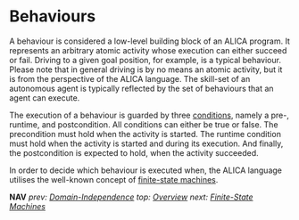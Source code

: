 # Behaviours

A behaviour is considered a low-level building block of an ALICA program. It represents an arbitrary atomic activity whose execution can either succeed or fail.  Driving to a given goal position, for example, is a typical behaviour. Please note that in general driving is by no means an atomic activity, but it is from the perspective of the ALICA language. The skill-set of an autonomous agent is typically reflected by the set of behaviours that  an agent can execute.

The execution of a behaviour is guarded by three [conditions](conditions.md), namely a pre-, runtime, and postcondition. All conditions can either be true or false. The precondition must hold when the activity is started. The runtime condition must hold when the activity is started and during its execution. And finally, the postcondition is expected to hold, when the activity succeeded.

In order to decide which behaviour is executed when, the ALICA language utilises the well-known concept of [finite-state machines](finite-state_machines.md).

**NAV** *prev: [Domain-Independence](domain-independence.md)*  *top: [Overview](../README.md)* *next: [Finite-State Machines](finite-state_machines.md)*
